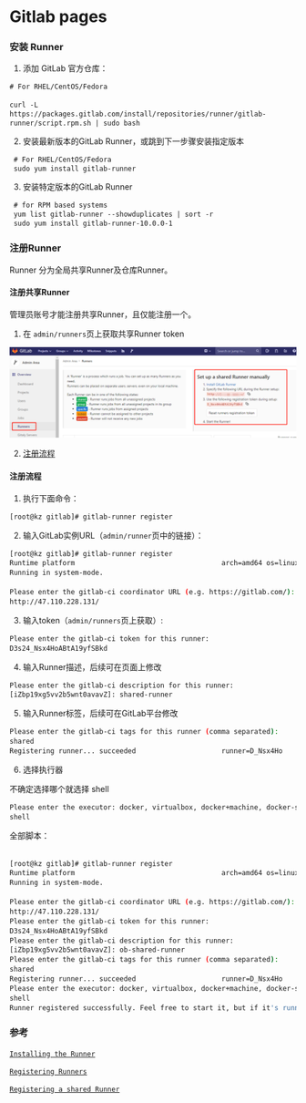 # Gitlab pages

### 安装 Runner

1. 添加 GitLab 官方仓库：

```shell
# For RHEL/CentOS/Fedora

curl -L https://packages.gitlab.com/install/repositories/runner/gitlab-runner/script.rpm.sh | sudo bash
```

2. 安装最新版本的GitLab Runner，或跳到下一步骤安装指定版本

```shell
 # For RHEL/CentOS/Fedora
 sudo yum install gitlab-runner
```

3. 安装特定版本的GitLab Runner

```shell
 # for RPM based systems
 yum list gitlab-runner --showduplicates | sort -r
 sudo yum install gitlab-runner-10.0.0-1
```

### 注册Runner

Runner 分为全局共享Runner及仓库Runner。

#### 注册共享Runner

管理员账号才能注册共享Runner，且仅能注册一个。

1. 在 `admin/runners`页上获取共享Runner token

![](snapshot/shared-token.png)

2. [注册流程](#register)


#### 注册流程

1. 执行下面命令：

```bash
[root@kz gitlab]# gitlab-runner register

```

2. 输入GitLab实例URL（`admin/runner`页中的链接）：

```bash
[root@kz gitlab]# gitlab-runner register
Runtime platform                                    arch=amd64 os=linux pid=14694 revision=ac2a293c version=11.11.2
Running in system-mode.                            
                                                   
Please enter the gitlab-ci coordinator URL (e.g. https://gitlab.com/):
http://47.110.228.131/

```

3. 输入token（`admin/runners`页上获取）:

```bash
Please enter the gitlab-ci token for this runner:
D3s24_Nsx4HoABtA19yfSBkd

```

4. 输入Runner描述，后续可在页面上修改
   
```bash
Please enter the gitlab-ci description for this runner:
[iZbp19xg5vv2b5wnt0avavZ]: shared-runner

```

5. 输入Runner标签，后续可在GitLab平台修改

```bash
Please enter the gitlab-ci tags for this runner (comma separated):
shared
Registering runner... succeeded                     runner=D_Nsx4Ho

```

6. 选择执行器

不确定选择哪个就选择 shell

```bash
Please enter the executor: docker, virtualbox, docker+machine, docker-ssh+machine, docker-ssh, parallels, shell, ssh, kubernetes:
shell
```

全部脚本：

```bash

[root@kz gitlab]# gitlab-runner register
Runtime platform                                    arch=amd64 os=linux pid=15281 revision=ac2a293c version=11.11.2
Running in system-mode.                            
                                                   
Please enter the gitlab-ci coordinator URL (e.g. https://gitlab.com/):
http://47.110.228.131/
Please enter the gitlab-ci token for this runner:
D3s24_Nsx4HoABtA19yfSBkd
Please enter the gitlab-ci description for this runner:
[iZbp19xg5vv2b5wnt0avavZ]: ob-shared-runner
Please enter the gitlab-ci tags for this runner (comma separated):
shared
Registering runner... succeeded                     runner=D_Nsx4Ho
Please enter the executor: docker, virtualbox, docker+machine, docker-ssh+machine, docker-ssh, parallels, shell, ssh, kubernetes:
shell
Runner registered successfully. Feel free to start it, but if it's running already the config should be automatically reloaded!

```


### 参考

[`Installing the Runner`](https://docs.gitlab.com/runner/install/linux-repository.html)

[`Registering Runners`](https://docs.gitlab.com/runner/register/index.html)

[`Registering a shared Runner`](https://docs.gitlab.com/ee/ci/runners/#registering-a-shared-runner)